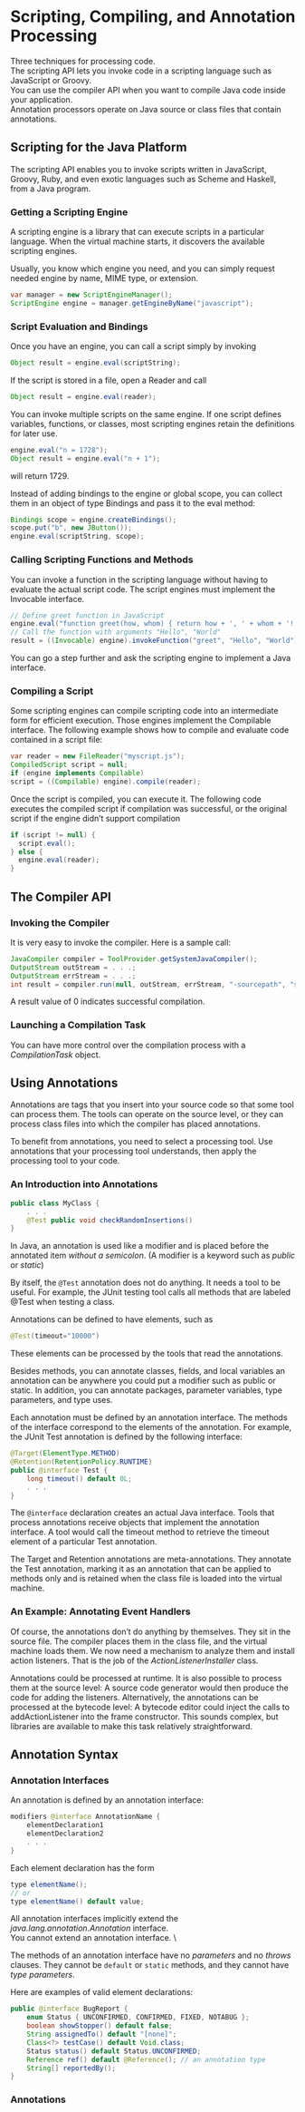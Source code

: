 # Scripting, Compiling, and Annotation Processing
 Three techniques for processing code. \
 The scripting API lets you invoke code in a scripting language such as JavaScript or Groovy. \
 You can use the compiler API when you want to compile Java code inside your application. \
 Annotation processors operate on Java source or class files that contain annotations.
 
## Scripting for the Java Platform
The scripting API enables you to invoke scripts written in JavaScript, Groovy, Ruby, and even exotic languages such as
Scheme and Haskell, from a Java program.

### Getting a Scripting Engine
A scripting engine is a library that can execute scripts in a particular language. When the virtual machine starts, it
discovers the available scripting engines.

Usually, you know which engine you need, and you can simply request needed engine by name, MIME type, or extension.
```java
var manager = new ScriptEngineManager();
ScriptEngine engine = manager.getEngineByName("javascript");
```

### Script Evaluation and Bindings
Once you have an engine, you can call a script simply by invoking
```java
Object result = engine.eval(scriptString);
```

If the script is stored in a file, open a Reader and call
```java
Object result = engine.eval(reader);
```

You can invoke multiple scripts on the same engine. If one script defines variables, functions, or classes, most
scripting engines retain the definitions for later use.
```java
engine.eval("n = 1728");
Object result = engine.eval("n + 1");
```
will return 1729.

Instead of adding bindings to the engine or global scope, you can collect them in an object of type Bindings and pass it
to the eval method:
```java
Bindings scope = engine.createBindings();
scope.put("b", new JButton());
engine.eval(scriptString, scope);
```

### Calling Scripting Functions and Methods
You can invoke a function in the scripting language without having to evaluate the actual script code.
The script engines must implement the Invocable interface.
```java
// Define greet function in JavaScript
engine.eval("function greet(how, whom) { return how + ', ' + whom + '!' }");
// Call the function with arguments "Hello", "World"
result = ((Invocable) engine).invokeFunction("greet", "Hello", "World");
```

You can go a step further and ask the scripting engine to implement a Java interface.

### Compiling a Script
Some scripting engines can compile scripting code into an intermediate form for efficient execution. Those engines
implement the Compilable interface. The following example shows how to compile and evaluate code contained in a script
file:
```java
var reader = new FileReader("myscript.js");
CompiledScript script = null;
if (engine implements Compilable)
script = ((Compilable) engine).compile(reader);
```
Once the script is compiled, you can execute it. The following code executes the compiled script if compilation was
successful, or the original script if the engine didn’t support compilation
```java
if (script != null) {
  script.eval();    
} else {
  engine.eval(reader);    
}
```

## The Compiler API
### Invoking the Compiler

It is very easy to invoke the compiler. Here is a sample call:
```java
JavaCompiler compiler = ToolProvider.getSystemJavaCompiler();
OutputStream outStream = . . .;
OutputStream errStream = . . .;
int result = compiler.run(null, outStream, errStream, "-sourcepath", "src", "Test.java");
```
A result value of 0 indicates successful compilation.

### Launching a Compilation Task
You can have more control over the compilation process with a _CompilationTask_ object.

## Using Annotations
Annotations are tags that you insert into your source code so that some tool can process them. The tools can operate on
the source level, or they can process class files into which the compiler has placed annotations.

To benefit from annotations, you need to select a processing tool. Use annotations that your processing tool understands,
then apply the processing tool to your code.

### An Introduction into Annotations
```java
public class MyClass {
    . . .
    @Test public void checkRandomInsertions()
}
```
In Java, an annotation is used like a modifier and is placed before the annotated item _without a semicolon_.
(A modifier is a keyword such as _public_ or _static_)

By itself, the `@Test` annotation does not do anything. It needs a tool to be useful. For example, the JUnit testing
tool calls all methods that are labeled @Test when testing a class.

Annotations can be defined to have elements, such as
```java
@Test(timeout="10000")
```
These elements can be processed by the tools that read the annotations.

Besides methods, you can annotate classes, fields, and local variables an annotation can be anywhere you could put a
modifier such as public or static. In addition, you can annotate packages, parameter variables, type parameters, and
type uses.

Each annotation must be defined by an annotation interface. The methods of the interface correspond to the elements of
the annotation. For example, the JUnit Test annotation is defined by the following interface:
```java
@Target(ElementType.METHOD)
@Retention(RetentionPolicy.RUNTIME)
public @interface Test {
    long timeout() default 0L;
    . . .
}
```
The `@interface` declaration creates an actual Java interface. Tools that process annotations receive objects that
implement the annotation interface. A tool would call the timeout method to retrieve the timeout element of a particular
Test annotation.

The Target and Retention annotations are meta-annotations. They annotate the Test annotation, marking it as an annotation
that can be applied to methods only and is retained when the class file is loaded into the virtual machine.

### An Example: Annotating Event Handlers
Of course, the annotations don’t do anything by themselves. They sit in the source file. The compiler places them in the
class file, and the virtual machine loads them. We now need a mechanism to analyze them and install action listeners.
That is the job of the _ActionListenerInstaller_ class.

Annotations could be processed at runtime. It is also possible to process them at the source level: A source code
generator would then produce the code for adding the listeners. Alternatively, the annotations can be processed at the
bytecode level: A bytecode editor could inject the calls to addActionListener into the frame constructor. This sounds
complex, but libraries are available to make this task relatively straightforward.

## Annotation Syntax
### Annotation Interfaces
An annotation is defined by an annotation interface:
```java
modifiers @interface AnnotationName {
    elementDeclaration1
    elementDeclaration2
    . . .
}
```
Each element declaration has the form
```java
type elementName();
// or
type elementName() default value;
```
All annotation interfaces implicitly extend the _java.lang.annotation.Annotation_ interface. \
You cannot extend an annotation interface. \

The methods of an annotation interface have no _parameters_ and no _throws_ clauses. They cannot be `default` or `static`
methods, and they cannot have _type parameters_.

Here are examples of valid element declarations:
```java
public @interface BugReport {
    enum Status { UNCONFIRMED, CONFIRMED, FIXED, NOTABUG };
    boolean showStopper() default false;
    String assignedTo() default "[none]";
    Class<?> testCase() default Void.class;
    Status status() default Status.UNCONFIRMED;
    Reference ref() default @Reference(); // an annotation type
    String[] reportedBy();
}
```

### Annotations

